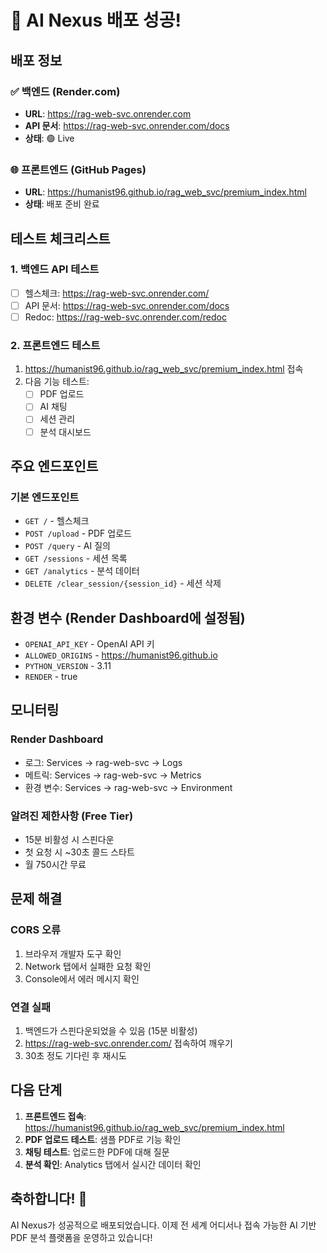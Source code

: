 # 🎉 AI Nexus 배포 성공!

## 배포 정보

### ✅ 백엔드 (Render.com)
- **URL**: https://rag-web-svc.onrender.com
- **API 문서**: https://rag-web-svc.onrender.com/docs
- **상태**: 🟢 Live

### 🌐 프론트엔드 (GitHub Pages)
- **URL**: https://humanist96.github.io/rag_web_svc/premium_index.html
- **상태**: 배포 준비 완료

## 테스트 체크리스트

### 1. 백엔드 API 테스트
- [ ] 헬스체크: https://rag-web-svc.onrender.com/
- [ ] API 문서: https://rag-web-svc.onrender.com/docs
- [ ] Redoc: https://rag-web-svc.onrender.com/redoc

### 2. 프론트엔드 테스트
1. https://humanist96.github.io/rag_web_svc/premium_index.html 접속
2. 다음 기능 테스트:
   - [ ] PDF 업로드
   - [ ] AI 채팅
   - [ ] 세션 관리
   - [ ] 분석 대시보드

## 주요 엔드포인트

### 기본 엔드포인트
- `GET /` - 헬스체크
- `POST /upload` - PDF 업로드
- `POST /query` - AI 질의
- `GET /sessions` - 세션 목록
- `GET /analytics` - 분석 데이터
- `DELETE /clear_session/{session_id}` - 세션 삭제

## 환경 변수 (Render Dashboard에 설정됨)
- `OPENAI_API_KEY` - OpenAI API 키
- `ALLOWED_ORIGINS` - https://humanist96.github.io
- `PYTHON_VERSION` - 3.11
- `RENDER` - true

## 모니터링

### Render Dashboard
- 로그: Services → rag-web-svc → Logs
- 메트릭: Services → rag-web-svc → Metrics
- 환경 변수: Services → rag-web-svc → Environment

### 알려진 제한사항 (Free Tier)
- 15분 비활성 시 스핀다운
- 첫 요청 시 ~30초 콜드 스타트
- 월 750시간 무료

## 문제 해결

### CORS 오류
1. 브라우저 개발자 도구 확인
2. Network 탭에서 실패한 요청 확인
3. Console에서 에러 메시지 확인

### 연결 실패
1. 백엔드가 스핀다운되었을 수 있음 (15분 비활성)
2. https://rag-web-svc.onrender.com/ 접속하여 깨우기
3. 30초 정도 기다린 후 재시도

## 다음 단계

1. **프론트엔드 접속**: https://humanist96.github.io/rag_web_svc/premium_index.html
2. **PDF 업로드 테스트**: 샘플 PDF로 기능 확인
3. **채팅 테스트**: 업로드한 PDF에 대해 질문
4. **분석 확인**: Analytics 탭에서 실시간 데이터 확인

## 축하합니다! 🎊

AI Nexus가 성공적으로 배포되었습니다. 이제 전 세계 어디서나 접속 가능한 AI 기반 PDF 분석 플랫폼을 운영하고 있습니다!